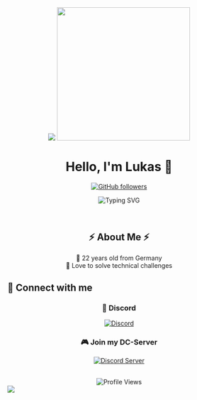 <div align="center">
  <img src="https://capsule-render.vercel.app/api?type=waving&color=gradient&height=200&section=header&text=Welcome%20To%20My%20Profile&fontSize=50&animation=fadeIn"/>

  <img src="https://media.giphy.com/media/qgQUggAC3Pfv687qPC/giphy.gif" width="300"/>
  
  # Hello, I'm Lukas 👋
  
  [![GitHub followers](https://img.shields.io/github/followers/LukasSku?style=social)](https://github.com/LukasSku)
  
  <p align="center">
    <img src="https://readme-typing-svg.herokuapp.com?font=Fira+Code&pause=1000&color=70A5FD&center=true&vCenter=true&width=435&lines=rm+-rf+/*;" alt="Typing SVG" />
  </p>
</div>

<br/>

<div align="center">
  <h2>⚡ About Me ⚡</h2>

  <p align="center">
    👤 22 years old from Germany<br/>
    🔧 Love to solve technical challenges<br/>
  </p>
</div>

## 🤝 Connect with me

<div align="center">

### 💬 Discord
[![Discord](https://img.shields.io/badge/lukas1803-7289DA?style=for-the-badge&logo=discord&logoColor=white)](https://discord.com/users/395304544315113472)

### 🎮 Join my DC-Server
[![Discord Server](https://discord.com/api/guilds/1274240998704287867/widget.png?style=banner2)](https://discord.gg/dQZEMmdTyD)

</div>

<br/>

<div align="center">
  <img src="https://komarev.com/ghpvc/?username=LukasSku&style=for-the-badge&color=blue" alt="Profile Views"/>
</div>

<img src="https://capsule-render.vercel.app/api?type=waving&color=gradient&height=100&section=footer"/>
